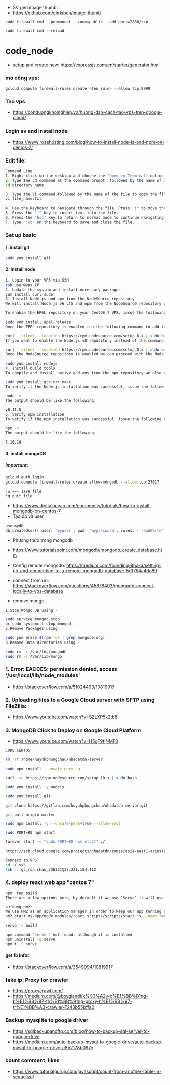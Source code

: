 - SV gen image thumb: 
- https://github.com/chrisben/image-thumb

```
sudo firewall-cmd --permanent --zone=public --add-port=2888/tcp 

sudo firewall-cmd --reload
```


# code_node
- setup and create new: https://expressjs.com/en/starter/generator.html

### mở cổng vps: 
```sh
gcloud compute firewall-rules create <tên rule> --allow tcp:9999
```

### Tạo vps
- https://conduongkhoinghiep.vn/huong-dan-cach-tao-vps-tren-google-cloud/

### Login sv and install node 
- https://www.rosehosting.com/blog/how-to-install-node-js-and-npm-on-centos-7/

### Edit file:
```sh
Command Line
1. Right-click on the desktop and choose the "Open in Terminal" option from the menu that appears.
2. Type the cd command at the command prompt, followed by the name of directory that contains the text file:
cd directory_name

3. Type the vi command followed by the name of the file to open the file in Vi:
vi file_name.txt

4. Use the keyboard to navigate through the file. Press "j" to move the cursor down, "k" to move the cursor up, "h" to move the cursor left and "l" to move the cursor right.
5. Press the "i" key to insert text into the file.
6. Press the "Esc" key to return to normal mode to continue navigating through the file.
7. Type ":wq" on the keyboard to save and close the file.
```

### Set up basic
#### 1. install git
```sh
sudo yum install git
```
#### 2. install node
```sh
1. Login to your VPS via SSH
ssh user@vps_IP
2. Update the system and install necessary packages
yum install curl sudo
3. Install Node.js and npm from the NodeSource repository
We will install Node.js v6 LTS and npm from the NodeSource repository which depends on the EPEL repository being available.

To enable the EPEL repository on your CentOS 7 VPS, issue the following command:

sudo yum install epel-release
Once the EPEL repository is enabled run the following command to add the Node.js v6 LTS repository:

curl --silent --location https://rpm.nodesource.com/setup_6.x | sudo bash -
If you want to enable the Node.js v8 repository instead of the command above run the following command:

curl --silent --location https://rpm.nodesource.com/setup_8.x | sudo bash -
Once the NodeSource repository is enabled we can proceed with the Node.js v6 LTS and npm installation:

sudo yum install nodejs
4. Install build tools
To compile and install native add-ons from the npm repository we also need to install build tools:

sudo yum install gcc-c++ make
To verify if the Node.js installation was successful, issue the following command:

node -v
The output should be like the following:

v6.11.5
5. Verify npm installation
To verify if the npm installation was successful, issue the following command:

npm -v
The output should be like the following:

3.10.10
```

#### 3. install mongoDB

##### important:
```sh
gcloud auth login
gcloud compute firewall-rules create allow-mongodb --allow tcp:27017

:w ==> save file
:q quit file
```
 - https://www.digitalocean.com/community/tutorials/how-to-install-mongodb-on-centos-7
 - Tạo db và user
 ```sh
 use mydb
db.createUser({ user: 'myuser', pwd: 'mypassword', roles: ['readWrite'] })
 ```
 - Phương thức trong mongodb
 - https://www.tutorialspoint.com/mongodb/mongodb_create_database.htm
 - Config remote mongodb: https://medium.com/founding-ithaka/setting-up-and-connecting-to-a-remote-mongodb-database-5df754a4da89
 - connect from uri: https://stackoverflow.com/questions/45876403/mongodb-connect-locally-to-vps-database
 
 - remove mongo
 ```sh 
 1.Stop Mongo DB using -

sudo service mongod stop
or sudo systemctl stop mongod
2.Remove Packages using -

sudo yum erase $(rpm -qa | grep mongodb-org)
3.Remove Data Directories using -

sudo rm -r /var/log/mongodb
sudo rm -r /var/lib/mongo
```

### 1. Error: EACCES: permission denied, access '/usr/local/lib/node_modules'
- https://stackoverflow.com/a/51024493/10819917

### 2. Uploading files to a Google Cloud server with SFTP using FileZilla:
- https://www.youtube.com/watch?v=SZLXP5k2tb8

### 3. MongoDB Click to Deploy on Google Cloud Platform
- https://www.youtube.com/watch?v=H5gF9fjNMF8



```sh
CODE CENTOS

rm -rf /home/huynhphongchau/nhadatdn-server

sudo npm install --unsafe-perm -g

curl -sL https://rpm.nodesource.com/setup_10.x | sudo bash -

sudo yum install -y nodejs

sudo yum install git

git clone https://gitlab.com/huynhphongchau/nhadatdn-server.git

git pull origin master

sudo npm install -g --unsafe-perm=true --allow-root

sudo PORT=80 npm start

forever start -c "sudo PORT=80 npm start" ./

https://ssh.cloud.google.com/projects/nhadatdn/zones/asia-east1-a/instances/nhadatdn-vps-1?authuser=0&hl=en_US&projectNumber=478345864763

connect to VPS
cd ~/.ssh
ssh -i gc_rsa chau_736331@35.221.154.112
```

### 4. deploy react web app "centos 7"
```sh
npm  run build
There are a few options here, by default if we use ‘Serve’ it will use port 5000;  This is run by calling the following :

sử dụng pm2:
We use PM2 as an application manager in order to keep our app running after we log out of the server.
pm2 start my-app/node_modules/react-scripts/scripts/start.js --name "my-app"

serve -s build

npm command 'serve ' not found, although it is installed
npm uninstall -g serve 
npm i -S serve
```

#### get fb infor:
- https://stackoverflow.com/a/3549094/10819917

### fake ip: Proxy for crawler
- https://proxycrawl.com/
- https://medium.com/@boygiandi/x%C3%A2y-d%E1%BB%B1ng-h%E1%BB%87-th%E1%BB%91ng-proxy-h%E1%BB%97-tr%E1%BB%A3-crawler-7243b55bffa0

### Backup mysqlite to google driver
- https://sqlbackupandftp.com/blog/how-to-backup-sql-server-to-google-drive
- https://medium.com/auto-backup-mysql-to-google-drive/auto-backup-mysql-to-google-drive-c8b2178b097e

### count comment, likes 
- https://www.tutorialguruji.com/javascript/count-from-another-table-in-sequelize/
